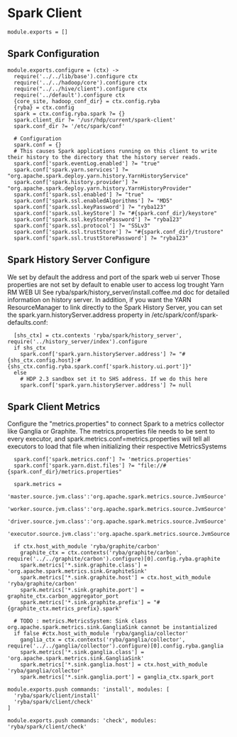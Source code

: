 # Spark Client

    module.exports = []

## Spark Configuration

    module.exports.configure = (ctx) ->
      require('../../lib/base').configure ctx
      require('../../hadoop/core').configure ctx
      require("../../hive/client").configure ctx
      require('../default').configure ctx
      {core_site, hadoop_conf_dir} = ctx.config.ryba
      {ryba} = ctx.config
      spark = ctx.config.ryba.spark ?= {}
      spark.client_dir ?= '/usr/hdp/current/spark-client'
      spark.conf_dir ?= '/etc/spark/conf'
      
      # Configuration
      spark.conf = {}
      # This causes Spark applications running on this client to write their history to the directory that the history server reads.
      spark.conf['spark.eventLog.enabled'] ?= "true"
      spark.conf['spark.yarn.services'] ?= "org.apache.spark.deploy.yarn.history.YarnHistoryService"
      spark.conf['spark.history.provider'] ?= "org.apache.spark.deploy.yarn.history.YarnHistoryProvider"
      spark.conf['spark.ssl.enabled'] ?= "true"
      spark.conf['spark.ssl.enabledAlgorithms'] ?= "MD5"
      spark.conf['spark.ssl.keyPassword'] ?= "ryba123"
      spark.conf['spark.ssl.keyStore'] ?= "#{spark.conf_dir}/keystore"
      spark.conf['spark.ssl.keyStorePassword'] ?= "ryba123"
      spark.conf['spark.ssl.protocol'] ?= "SSLv3"
      spark.conf['spark.ssl.trustStore'] ?= "#{spark.conf_dir}/trustore"
      spark.conf['spark.ssl.trustStorePassword'] ?= "ryba123"

## Spark History Server Configure

We set by default the address and port of the spark web ui server
Those properties are not set by default to enable user to access log trought Yarn RM WEB UI
See ryba/spark/history_server/install.coffee.md doc for detailed information on history server.
In addition, if you want the YARN ResourceManager to link directly to the Spark History Server, 
you can set the spark.yarn.historyServer.address property in /etc/spark/conf/spark-defaults.conf:

      [shs_ctx] = ctx.contexts 'ryba/spark/history_server', require('../history_server/index').configure
      if shs_ctx
        spark.conf['spark.yarn.historyServer.address'] ?= "#{shs_ctx.config.host}:#{shs_ctx.config.ryba.spark.conf['spark.history.ui.port']}"
      else
        # HDP 2.3 sandbox set it to SHS address. If we do this here
        spark.conf['spark.yarn.historyServer.address'] ?= null

## Spark Client Metrics

Configure the "metrics.properties" to connect Spark to a metrics collector like Ganglia or Graphite.
The metrics.properties file needs to be sent to every executor, 
and spark.metrics.conf=metrics.properties will tell all executors to load that file when initializing their respective MetricsSystems

      spark.conf['spark.metrics.conf'] ?= 'metrics.properties'
      spark.conf['spark.yarn.dist.files'] ?= "file://#{spark.conf_dir}/metrics.properties"

      spark.metrics =
        'master.source.jvm.class':'org.apache.spark.metrics.source.JvmSource'
        'worker.source.jvm.class':'org.apache.spark.metrics.source.JvmSource'
        'driver.source.jvm.class':'org.apache.spark.metrics.source.JvmSource'
        'executor.source.jvm.class':'org.apache.spark.metrics.source.JvmSource'

      if ctx.host_with_module 'ryba/graphite/carbon'
        graphite_ctx = ctx.contexts('ryba/graphite/carbon', require('../../graphite/carbon').configure)[0].config.ryba.graphite
        spark.metrics['*.sink.graphite.class'] = 'org.apache.spark.metrics.sink.GraphiteSink'
        spark.metrics['*.sink.graphite.host'] = ctx.host_with_module 'ryba/graphite/carbon'
        spark.metrics['*.sink.graphite.port'] = graphite_ctx.carbon_aggregator_port
        spark.metrics['*.sink.graphite.prefix'] = "#{graphite_ctx.metrics_prefix}.spark"

      # TODO : metrics.MetricsSystem: Sink class org.apache.spark.metrics.sink.GangliaSink cannot be instantialized
      if false #ctx.host_with_module 'ryba/ganglia/collector'
        ganglia_ctx = ctx.contexts('ryba/ganglia/collector', require('../../ganglia/collector').configure)[0].config.ryba.ganglia
        spark.metrics['*.sink.ganglia.class'] = 'org.apache.spark.metrics.sink.GangliaSink'
        spark.metrics['*.sink.ganglia.host'] = ctx.host_with_module 'ryba/ganglia/collector'
        spark.metrics['*.sink.ganglia.port'] = ganglia_ctx.spark_port

    module.exports.push commands: 'install', modules: [
      'ryba/spark/client/install'
      'ryba/spark/client/check'
    ]

    module.exports.push commands: 'check', modules: 'ryba/spark/client/check'

